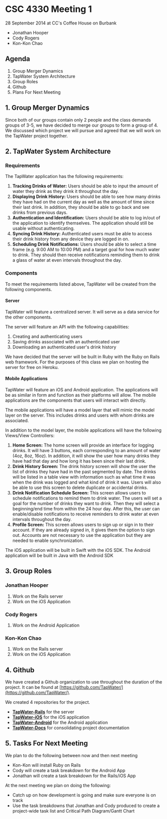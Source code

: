 # CSC 4330 Meeting 1

28 September 2014 at CC's Coffee House on Burbank

- Jonathan Hooper
- Cody Rogers
- Kon-Kon Chao

## Agenda

1. Group Merger Dynamics
2. TapWater System Architecture
3. Group Roles
4. Github
5. Plans For Next Meeting

## 1. Group Merger Dynamics

Since both of our groups contain only 2 people and the class demands groups of 3-5, we have decided to merge our groups to form a group of 4.
We discussed which project we will pursue and agreed that we will work on the TapWater project together.

## 2. TapWater System Architecture

### Requirements

The TapWater application has the following requirements:

1. __Tracking Drinks of Water:__ Users should be able to input the amount of water they drink as they drink it throughout the day.
2. __Displaying Drink History:__ Users should be able to see how many drinks they have had on the current day as well as the amount of time since their last drink. In addition, they should be able to go back and see drinks from previous days.
3. __Authentication and Identification:__ Users should be able to log in/out of the application to identify themselves. The application should still be usable without authenticating.
4. __Syncing Drink History:__ Authenticated users must be able to access their drink history from any device they are logged in on.
5. __Scheduling Drink Notifications:__ Users should be able to select a time frame (e.g. 9:00 AM to 10:00 PM) and a target goal for how much water to drink. They should then receive notifications reminding them to drink a glass of water at even intervals throughout the day.

### Components

To meet the requirements listed above, TapWater will be created from the following components.

#### Server

TapWater will feature a centralized server. It will serve as a data service for the other components.

The server will feature an API with the following capabilities:

1. Creating and authenticating users
2. Saving drinks associated with an authenticated user
3. Downloading an authenticated user's drink history

We have decided that the server will be built in Ruby with the Ruby on Rails web framework.
For the purposes of this class we plan on hosting the server for free on Heroku.

#### Mobile Applications

TapWater will feature an iOS and Android application.
The applications will be as similar in form and function as their platforms will allow.
The mobile applications are the components that users will interact with directly.

The mobile applications will have a model layer that will mimic the model layer on the server.
This includes drinks and users with whom drinks are associated.

In addition to the model layer, the mobile applications will have the following Views/View Controllers:

1. __Home Screen:__ The home screen will provide an interface for logging drinks. It will have 3 buttons, each corresponding to an amount of water (4oz, 8oz, 16oz). In addition, it will show the user how many drinks they have had that day and how long it has been since their last drink.
2. __Drink History Screen:__ The drink history screen will show the user the list of drinks they have had in the past segmented by date. The drinks will be listed in a table view with information such as what time it was when the drink was logged and what kind of drink it was. Users will also be able to use this screen to delete duplicate or accidental drinks.
3. __Drink Notification Schedule Screen:__ This screen allows users to schedule notifications to remind them to drink water. The users will set a goal for the number of drinks they want to drink. Then they will select a beginning/end time from within the 24 hour day. After this, the user can enable/disable notifications to receive reminders to drink water at even intervals throughout the day.
4. __Profile Screen:__ This screen allows users to sign up or sign in to their account. If they are already signed in, it gives them the option to sign out. Accounts are not necessary to use the application but they are needed to enable synchronization.

The iOS application will be built in Swift with the iOS SDK. The Android application will be built in Java with the Android SDK

## 3. Group Roles

### Jonathan Hooper

1. Work on the Rails server
2. Work on the iOS Application

### Cody Rogers

1. Work on the Android Application

### Kon-Kon Chao

1. Work on the Rails server
2. Work on the iOS Application

## 4. Github

We have created a Github organization to use throughout the duration of the project.
It can be found at [https://github.com/TapWater/](https://github.com/TapWater/).

We created 4 repositories for the project.

- __[TapWater-Rails](https://github.com/TapWater/TapWater-Rails)__ for the server
- __[TapWater-iOS](https://github.com/TapWater/TapWater-iOS)__ for the iOS application
- __[TapWater-Android](https://github.com/TapWater/TapWater-Android)__ for the Android application
- __[TapWater-Docs](https://github.com/TapWater/TapWater-Docs)__ for consolidating project documentation

## 5. Tasks For Next Meeting

We plan to do the following between now and then next meeting

- Kon-Kon will install Ruby on Rails
- Cody will create a task breakdown for the Android App
- Jonathan will create a task breakdown for the Rails/iOS App

At the next meeting we plan on doing the following:

- Catch up on how development is going and make sure everyone is on track
- Use the task breakdowns that Jonathan and Cody produced to create a project-wide task list and Critical Path Diagram/Gantt Chart
